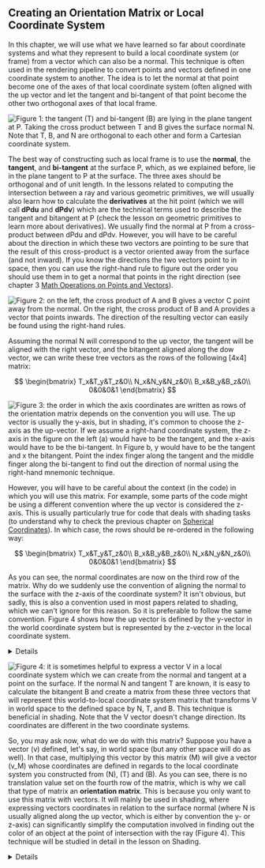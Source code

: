 ## Creating an Orientation Matrix or Local Coordinate System

In this chapter, we will use what we have learned so far about coordinate systems and what they represent to build a local coordinate system (or frame) from a vector which can also be a normal. This technique is often used in the rendering pipeline to convert points and vectors defined in one coordinate system to another. The idea is to let the normal at that point become one of the axes of that local coordinate system (often aligned with the up vector and let the tangent and bi-tangent of that point become the other two orthogonal axes of that local frame.

![Figure 1: the tangent (T) and bi-tangent (B) are lying in the plane tangent at P. Taking the cross product between T and B gives the surface normal N. Note that T, B, and N are orthogonal to each other and form a Cartesian coordinate system.](/images/geometry/normal.png?)

The best way of constructing such as local frame is to use the **normal**, the **tangent**, and **bi-tangent** at the surface P, which, as we explained before, lie in the plane tangent to P at the surface. The three axes should be orthogonal and of unit length. In the lessons related to computing the intersection between a ray and various geometric primitives, we will usually also learn how to calculate the **derivatives** at the hit point (which we will call **dPdu** and **dPdv**) which are the technical terms used to describe the tangent and bitangent at P (check the lesson on geometric primitives to learn more about derivatives). We usually find the normal at P from a cross-product between dPdu and dPdv. However, you will have to be careful about the direction in which these two vectors are pointing to be sure that the result of this cross-product is a vector oriented away from the surface (and not inward). If you know the directions the two vectors point to in space, then you can use the right-hand rule to figure out the order you should use them in to get a normal that points in the right direction (see chapter 3 [Math Operations on Points and Vectors](/lessons/mathematics-physics-for-computer-graphics/geometry/math-operations-on-points-and-vectors)).

![Figure 2: on the left, the cross product of A and B gives a vector C point away from the normal. On the right, the cross product of B and A provides a vector that points inwards. The direction of the resulting vector can easily be found using the right-hand rules.](/images/geometry/crossnormal.png?)

Assuming the normal N will correspond to the up vector, the tangent will be aligned with the right vector, and the bitangent aligned along the dow vector, we can write these tree vectors as the rows of the following [4x4] matrix:

$$
\begin{bmatrix}
T_x&T_y&T_z&0\\
N_x&N_y&N_z&0\\
B_x&B_y&B_z&0\\
0&0&0&1
\end{bmatrix}
$$

![Figure 3: the order in which the axis coordinates are written as rows of the orientation matrix depends on the convention you will use. The up vector is usually the y-axis, but in shading, it's common to choose the z-axis as the up-vector. If we assume a right-hand coordinate system, the z-axis in the figure on the left (a) would have to be the tangent, and the x-axis would have to be the bi-tangent. In Figure b, y would have to be the tangent and x the bitangent. Point the index finger along the tangent and the middle finger along the bi-tangent to find out the direction of normal using the right-hand mnemonic technique.](/images/geometry/normal2.png?)

However, you will have to be careful about the context (in the code) in which you will use this matrix. For example, some parts of the code might be using a different convention where the up vector is considered the z-axis. This is usually particularly true for code that deals with shading tasks (to understand why to check the previous chapter on [Spherical Coordinates](/lessons/mathematics-physics-for-computer-graphics/geometry/spherical-coordinates-and-trigonometric-functions)). In which case, the rows should be re-ordered in the following way:

$$
\begin{bmatrix}
T_x&T_y&T_z&0\\
B_x&B_y&B_z&0\\
N_x&N_y&N_z&0\\
0&0&0&1
\end{bmatrix}
$$

As you can see, the normal coordinates are now on the third row of the matrix. Why do we suddenly use the convention of aligning the normal to the surface with the z-axis of the coordinate system? It isn't obvious, but sadly, this is also a convention used in most papers related to shading, which we can't ignore for this reason. So it is preferable to follow the same convention. Figure 4 shows how the up vector is defined by the y-vector in the world coordinate system but is represented by the z-vector in the local coordinate system.

<details>
Remember that if you use a column-major order convention (Scratchapixel uses a row-major order convention), the vectors must write as columns, not rows. So, for instance, if the z-vector is considered the up vector, in the first column, you will write the coordinates of T, in the second, the coordinates of B, and in the third, the coordinates of N.
</details>

![Figure 4: it is sometimes helpful to express a vector V in a local coordinate system which we can create from the normal and tangent at a point on the surface. If the normal N and tangent T are known, it is easy to calculate the bitangent B and create a matrix from these three vectors that will represent this world-to-local coordinate system matrix that transforms V in world space to the defined space by N, T, and B. This technique is beneficial in shading. Note that the V vector doesn't change direction. Its coordinates are different in the two coordinate systems.](/images/geometry/localcoord.png?)

So, you may ask now, what do we do with this matrix? Suppose you have a vector \(v\) defined, let's say, in world space (but any other space will do as well). In that case, multiplying this vector by this matrix \(M\) will give a vector \(v_M\) whose coordinates are defined in regards to the local coordinate system you constructed from \(N\), \(T\) and \(B\). As you can see, there is no translation value set on the fourth row of the matrix, which is why we call that type of matrix an **orientation matrix**. This is because you only want to use this matrix with vectors. It will mainly be used in shading, where expressing vectors coordinates in relation to the surface normal (where N is usually aligned along the up vector, which is either by convention the y- or z-axis) can significantly simplify the computation involved in finding out the color of an object at the point of intersection with the ray (Figure 4). This technique will be studied in detail in the lesson on Shading.

<details>
**Affine Space**: some renderers (such as [Embree from Intel](http://software.intel.com/en-us/articles/embree-photo-realistic-ray-tracing-kernels)) prefer to represent matrices or transformation as [affine space](http://en.wikipedia.org/wiki/Affine_space) in which a Cartesian coordinate system is defined as a location in space (the origin of the coordinate system say O for instance) and three axes (Vx, Vy, Vz). 
</details>